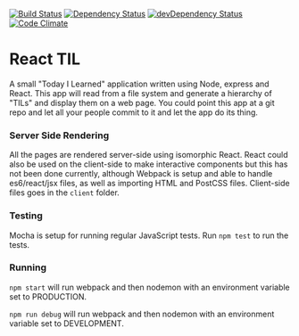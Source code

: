 [![Build Status](https://travis-ci.org/MrDoctorJ/react-til.svg?branch=master)](https://travis-ci.org/MrDoctorJ/react-til)
[![Dependency Status](https://david-dm.org/mrdoctorj/generator-future-webapp.svg)](https://david-dm.org/mrdoctorj/generator-future-webapp)
[![devDependency Status](https://david-dm.org/mrdoctorj/react-til/dev-status.svg)](https://david-dm.org/mrdoctorj/react-til#info=devDependencies)
[![Code Climate](https://codeclimate.com/github/MrDoctorJ/react-til/badges/gpa.svg)](https://codeclimate.com/github/MrDoctorJ/react-til)
# React TIL

A small "Today I Learned" application written using Node, express and React. This app will read from a file system and generate a hierarchy of "TILs" and display them on a web page. You could point this app at a git repo and let all your people commit to it and let the app do its thing.

### Server Side Rendering

All the pages are rendered server-side using isomorphic React. React could also be used on the client-side to make interactive components but this has not been done currently, although Webpack is setup and able to handle es6/react/jsx files, as well as importing HTML and PostCSS files. Client-side files goes in the `client` folder.

### Testing

Mocha is setup for running regular JavaScript tests. Run `npm test` to run the tests.

### Running

`npm start` will run webpack and then nodemon with an environment variable set to PRODUCTION.

`npm run debug` will run webpack and then nodemon with an environment variable set to DEVELOPMENT.
